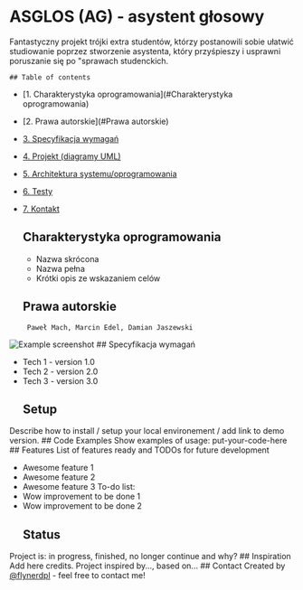 # ASGLOS (AG) - asystent głosowy

Fantastyczny projekt trójki extra studentów, którzy postanowili sobie ułatwić studiowanie poprzez stworzenie asystenta, który przyśpieszy i usprawni poruszanie się po "sprawach studenckich.

	## Table of contents
* [1. Charakterystyka  oprogramowania](#Charakterystyka  oprogramowania)
* [2. Prawa autorskie](#Prawa autorskie)
* [3. Specyfikacja wymagań](#setup)
* [4. Projekt (diagramy UML)](#features)
* [5. Architektura systemu/oprogramowania](#status)
* [6. Testy](#inspiration)
* [7. Kontakt](#contact)
	## Charakterystyka  oprogramowania
	<ul>
	   <li>Nazwa skrócona</li>
	   <li>Nazwa pełna</li>
	   <li>Krótki opis ze wskazaniem celów</li>
	</ul>
	
	## Prawa autorskie
	   Paweł Mach, Marcin Edel, Damian Jaszewski
![Example screenshot](./img/screenshot.png)
	## Specyfikacja wymagań
* Tech 1 - version 1.0
* Tech 2 - version 2.0
* Tech 3 - version 3.0
	## Setup
Describe how to install / setup your local environement / add link to demo version.
	## Code Examples
Show examples of usage:
put-your-code-here
	## Features
List of features ready and TODOs for future development
* Awesome feature 1
* Awesome feature 2
* Awesome feature 3
	To-do list:
* Wow improvement to be done 1
* Wow improvement to be done 2
	## Status
Project is: in progress, finished, no longer continue and why?
	## Inspiration
Add here credits. Project inspired by..., based on...
	## Contact
Created by [@flynerdpl](https://www.flynerd.pl/) - feel free to contact me!
